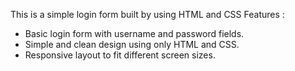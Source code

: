 This is a simple login form built by using HTML and CSS
Features :
- Basic login form with username and password fields.
- Simple and clean design using only HTML and CSS.
- Responsive layout to fit different screen sizes.
